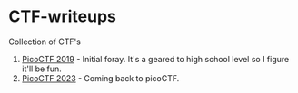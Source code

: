 # CTF-writeups
Collection of CTF's

1. [PicoCTF 2019](./picoCTF2019/) - Initial foray.  It's a geared to high school level so I figure it'll be fun.
2. [PicoCTF 2023](./picoCTF2023/) - Coming back to picoCTF.  
